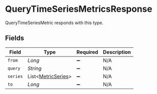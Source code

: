 # QueryTimeSeriesMetricsResponse

QueryTimeSeriesMetric responds with this type.


## Fields

| Field                                                     | Type                                                      | Required                                                  | Description                                               |
| --------------------------------------------------------- | --------------------------------------------------------- | --------------------------------------------------------- | --------------------------------------------------------- |
| `from`                                                    | *Long*                                                    | :heavy_minus_sign:                                        | N/A                                                       |
| `query`                                                   | *String*                                                  | :heavy_minus_sign:                                        | N/A                                                       |
| `series`                                                  | List<[MetricSeries](../../models/shared/MetricSeries.md)> | :heavy_minus_sign:                                        | N/A                                                       |
| `to`                                                      | *Long*                                                    | :heavy_minus_sign:                                        | N/A                                                       |